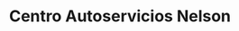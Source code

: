 ---
title: "Centro Autoservicios Nelson"
url: /santo-domingo/centro-autoservicios-nelson/
shop: Autowerkstatt
---